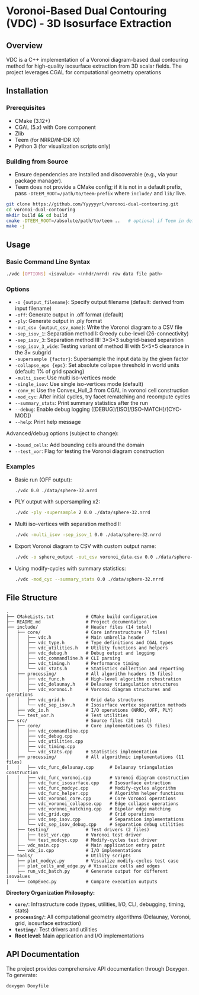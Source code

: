 # Voronoi-Based Dual Contouring (VDC) - 3D Isosurface Extraction

## Overview

VDC is a C++ implementation of a Voronoi diagram-based dual contouring method for high-quality isosurface extraction from 3D scalar fields. The project leverages CGAL for computational geometry operations


## Installation

### Prerequisites
- CMake (3.12+)
- CGAL (5.x) with Core component
- Zlib
- Teem (for NRRD/NHDR IO)
- Python 3 (for visualization scripts only)

### Building from Source
- Ensure dependencies are installed and discoverable (e.g., via your package manager).
- Teem does not provide a CMake config; if it is not in a default prefix, pass `-DTEEM_ROOT=/path/to/teem-prefix` where `include/` and `lib/` live.

```bash
git clone https://github.com/Yyyyyyrl/voronoi-dual-contouring.git
cd voronoi-dual-contouring
mkdir build && cd build
cmake -DTEEM_ROOT=/absolute/path/to/teem ..   # optional if Teem in default path
make -j
```

## Usage

### Basic Command Line Syntax
```bash
./vdc [OPTIONS] <isovalue> <(nhdr/nrrd) raw data file path>
```

### Options
- `-o {output_filename}`: Specify output filename (default: derived from input filename)
- `-off`: Generate output in .off format (default)
- `-ply`: Generate output in .ply format
- `-out_csv {output_csv_name}`: Write the Voronoi diagram to a CSV file
- `-sep_isov_1`: Separation method I: Greedy cube-level (26-connectivity)
- `-sep_isov_3`: Separation method III: 3×3×3 subgrid-based separation
- `-sep_isov_3_wide`: Testing variant of method III with 5×5×5 clearance in the 3× subgrid
- `-supersample {factor}`: Supersample the input data by the given factor
- `-collapse_eps {eps}`: Set absolute collapse threshold in world units (default: 1% of grid spacing)
- `-multi_isov`: Use multi iso-vertices mode
- `-single_isov`: Use single iso-vertices mode (default)
- `-conv_H`: Use the Convex_Hull_3 from CGAL in voronoi cell construction
- `-mod_cyc`: After initial cycles, try facet rematching and recompute cycles
- `--summary_stats`: Print summary statistics after the run
- `--debug`: Enable debug logging ([DEBUG]/[ISO]/[ISO-MATCH]/[CYC-MOD])
- `--help`: Print help message

Advanced/debug options (subject to change):
- `-bound_cells`: Add bounding cells around the domain
- `--test_vor`: Flag for testing the Voronoi diagram construction

### Examples
- Basic run (OFF output):
  ```bash
  ./vdc 0.0 ./data/sphere-32.nrrd
  ```
- PLY output with supersampling x2:
  ```bash
  ./vdc -ply -supersample 2 0.0 ./data/sphere-32.nrrd
  ```
- Multi iso-vertices with separation method I:
  ```bash
  ./vdc -multi_isov -sep_isov_1 0.0 ./data/sphere-32.nrrd
  ```
- Export Voronoi diagram to CSV with custom output name:
  ```bash
  ./vdc -o sphere_output -out_csv voronoi_data.csv 0.0 ./data/sphere-32.nrrd
  ```
- Using modify-cycles with summary statistics:
  ```bash
  ./vdc -mod_cyc --summary_stats 0.0 ./data/sphere-32.nrrd
  ```


## File Structure

```
.
├── CMakeLists.txt            # CMake build configuration
├── README.md                 # Project documentation
├── include/                  # Header files (14 total)
│   ├── core/                 # Core infrastructure (7 files)
│   │   ├── vdc.h             # Main umbrella header
│   │   ├── vdc_type.h        # Type definitions and CGAL types
│   │   ├── vdc_utilities.h   # Utility functions and helpers
│   │   ├── vdc_debug.h       # Debug output and logging
│   │   ├── vdc_commandline.h # CLI parsing
│   │   ├── vdc_timing.h      # Performance timing
│   │   └── vdc_stats.h       # Statistics collection and reporting
│   ├── processing/           # All algorithm headers (5 files)
│   │   ├── vdc_func.h        # High-level algorithm orchestration
│   │   ├── vdc_delaunay.h    # Delaunay triangulation structures
│   │   ├── vdc_voronoi.h     # Voronoi diagram structures and operations
│   │   ├── vdc_grid.h        # Grid data structures
│   │   └── vdc_sep_isov.h    # Isosurface vertex separation methods
│   ├── vdc_io.h              # I/O operations (NRRD, OFF, PLY)
│   └── test_vor.h            # Test utilities
├── src/                      # Source files (20 total)
│   ├── core/                 # Core implementations (5 files)
│   │   ├── vdc_commandline.cpp
│   │   ├── vdc_debug.cpp
│   │   ├── vdc_utilities.cpp
│   │   ├── vdc_timing.cpp
│   │   └── vdc_stats.cpp     # Statistics implementation
│   ├── processing/           # All algorithmic implementations (11 files)
│   │   ├── vdc_func_delaunay.cpp      # Delaunay triangulation construction
│   │   ├── vdc_func_voronoi.cpp       # Voronoi diagram construction
│   │   ├── vdc_func_isosurface.cpp    # Isosurface extraction
│   │   ├── vdc_func_modcyc.cpp        # Modify-cycles algorithm
│   │   ├── vdc_func_helper.cpp        # Algorithm helper functions
│   │   ├── vdc_voronoi_core.cpp       # Core Voronoi operations
│   │   ├── vdc_voronoi_collapse.cpp   # Edge collapse operations
│   │   ├── vdc_voronoi_matching.cpp   # Bipolar edge matching
│   │   ├── vdc_grid.cpp               # Grid operations
│   │   ├── vdc_sep_isov.cpp           # Separation implementations
│   │   └── vdc_sep_isov_debug.cpp     # Separation debug utilities
│   ├── testing/              # Test drivers (2 files)
│   │   ├── test_vor.cpp      # Voronoi test driver
│   │   └── test_modcyc.cpp   # Modify-cycles test driver
│   ├── vdc_main.cpp          # Main application entry point
│   └── vdc_io.cpp            # I/O implementations
├── tools/                    # Utility scripts
│   ├── plot_modcyc.py        # Visualize modify-cycles test case
│   ├── plot_cells_and_edge.py # Visualize cells and edges
│   ├── run_vdc_batch.py      # Generate output for different isovalues
│   └── compExec.py           # Compare execution outputs
```

**Directory Organization Philosophy:**
- **`core/`**: Infrastructure code (types, utilities, I/O, CLI, debugging, timing, stats)
- **`processing/`**: All computational geometry algorithms (Delaunay, Voronoi, grid, isosurface extraction)
- **`testing/`**: Test drivers and utilities
- **Root level**: Main application and I/O implementations

## API Documentation

The project provides comprehensive API documentation through Doxygen. To generate:
```bash
doxygen Doxyfile
```
